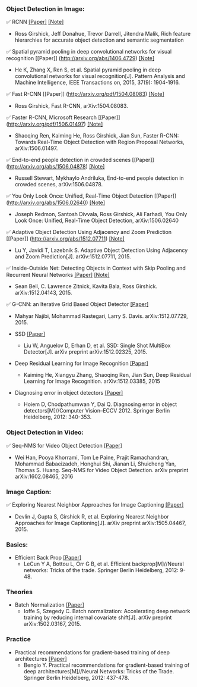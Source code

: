 ### Object Detection in Image:
:white_check_mark: RCNN [[Paper]](http://arxiv.org/abs/1311.2524) [[Note]](https://github.com/sunshineatnoon/Paper-Collection/blob/master/RCNN.md)
   * Ross Girshick, Jeff Donahue, Trevor Darrell, Jitendra Malik, Rich feature hierarchies for accurate object detection and semantic segmentation 

:white_check_mark: Spatial pyramid pooling in deep convolutional networks for visual recognition [[Paper]] (http://arxiv.org/abs/1406.4729) [[Note]](https://github.com/sunshineatnoon/Paper-Collection/blob/master/SPPNet.md)
  * He K, Zhang X, Ren S, et al. Spatial pyramid pooling in deep convolutional networks for visual recognition[J]. Pattern Analysis and Machine Intelligence, IEEE Transactions on, 2015, 37(9): 1904-1916.
  
:white_check_mark: Fast R-CNN [[Paper]] (http://arxiv.org/pdf/1504.08083) [[Note]](https://github.com/sunshineatnoon/Paper-Collection/blob/master/Fast-RCNN.md)
   * Ross Girshick, Fast R-CNN, arXiv:1504.08083.
   
:white_check_mark: Faster R-CNN, Microsoft Research [[Paper]] (http://arxiv.org/pdf/1506.01497) [[Note]](https://github.com/sunshineatnoon/Paper-Collection/blob/master/Faster%20R-CNN.md)
   * Shaoqing Ren, Kaiming He, Ross Girshick, Jian Sun, Faster R-CNN: Towards Real-Time Object Detection with Region Proposal Networks, arXiv:1506.01497.
   
:white_check_mark: End-to-end people detection in crowded scenes [[Paper]] (http://arxiv.org/abs/1506.04878) [[Note]](https://github.com/sunshineatnoon/Paper-Collection/blob/master/End-to-end-people-detection-in-crowded-scenes.md)
   * Russell Stewart, Mykhaylo Andriluka, End-to-end people detection in crowded scenes, arXiv:1506.04878.
   
:white_check_mark: You Only Look Once: Unified, Real-Time Object Detection [[Paper]] (http://arxiv.org/abs/1506.02640) [[Note]](https://github.com/sunshineatnoon/Paper-Collection/blob/master/YOLO.md)
   * Joseph Redmon, Santosh Divvala, Ross Girshick, Ali Farhadi, You Only Look Once: Unified, Real-Time Object Detection, arXiv:1506.02640

:white_check_mark: Adaptive Object Detection Using Adjacency and Zoom Prediction [[Paper]] (http://arxiv.org/abs/1512.07711) [[Note]](https://github.com/sunshineatnoon/Paper-Collection/blob/master/AZNet.md)
   * Lu Y, Javidi T, Lazebnik S. Adaptive Object Detection Using Adjacency and Zoom Prediction[J]. arXiv:1512.07711, 2015. 
   
:white_check_mark: Inside-Outside Net: Detecting Objects in Context with Skip Pooling and Recurrent Neural Networks [[Paper]](http://arxiv.org/abs/1512.04143) [[Note]](https://github.com/sunshineatnoon/Paper-Collection/blob/master/Inside-Outside-Net.md)
   * Sean Bell, C. Lawrence Zitnick, Kavita Bala, Ross Girshick. arXiv:1512.04143, 2015.
   
:white_check_mark: G-CNN: an Iterative Grid Based Object Detector [[Paper]](http://arxiv.org/abs/1512.07729v1)
   * Mahyar Najibi, Mohammad Rastegari, Larry S. Davis. arXiv:1512.07729, 2015.
   
* SSD [[Paper]](http://arxiv.org/abs/1512.02325)
   * Liu W, Anguelov D, Erhan D, et al. SSD: Single Shot MultiBox Detector[J]. arXiv preprint arXiv:1512.02325, 2015.
* Deep Residual Learning for Image Recognition [[Paper]](http://arxiv.org/abs/1512.03385)
   * Kaiming He, Xiangyu Zhang, Shaoqing Ren, Jian Sun, Deep Residual Learning for Image Recognition. arXiv:1512.03385, 2015
   
* Diagnosing error in object detectors [[Paper]](http://dhoiem.cs.illinois.edu/publications/eccv2012_detanalysis_derek.pdf)
   * Hoiem D, Chodpathumwan Y, Dai Q. Diagnosing error in object detectors[M]//Computer Vision–ECCV 2012. Springer Berlin Heidelberg, 2012: 340-353.
   
### Object Detection in Video:
:white_check_mark: Seq-NMS for Video Object Detection [[Paper]](http://arxiv.org/abs/1602.08465)
   * Wei Han, Pooya Khorrami, Tom Le Paine, Prajit Ramachandran, Mohammad Babaeizadeh, Honghui Shi, Jianan Li, Shuicheng Yan, Thomas S. Huang. Seq-NMS for Video Object Detection. arXiv preprint arXiv:1602.08465, 2016

### Image Caption:

:white_check_mark: Exploring Nearest Neighbor Approaches for Image Captioning [[Paper]](http://arxiv.org/abs/1505.04467)
   * Devlin J, Gupta S, Girshick R, et al. Exploring Nearest Neighbor Approaches for Image Captioning[J]. arXiv preprint arXiv:1505.04467, 2015.
   
### Basics:
* Efficient Back Prop [[Paper]](http://yann.lecun.com/exdb/publis/pdf/lecun-98b.pdf)
   * LeCun Y A, Bottou L, Orr G B, et al. Efficient backprop[M]//Neural networks: Tricks of the trade. Springer Berlin Heidelberg, 2012: 9-48.

### Theories
* Batch Normalization [[Paper]](http://arxiv.org/abs/1502.03167)
   * Ioffe S, Szegedy C. Batch normalization: Accelerating deep network training by reducing internal covariate shift[J]. arXiv preprint arXiv:1502.03167, 2015.

### Practice
* Practical recommendations for gradient-based training of deep architectures [[Paper]](http://arxiv.org/abs/1206.5533)
   * Bengio Y. Practical recommendations for gradient-based training of deep architectures[M]//Neural Networks: Tricks of the Trade. Springer Berlin Heidelberg, 2012: 437-478.

